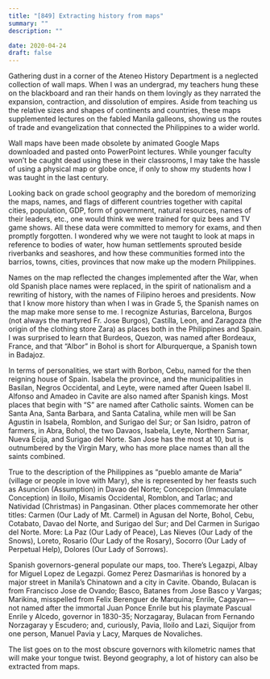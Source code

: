 ```yaml
---
title: "[849] Extracting history from maps"
summary: ""
description: ""

date: 2020-04-24
draft: false
---
```



Gathering dust in a corner of the Ateneo History Department is a neglected collection of wall maps. When I was an undergrad, my teachers hung these on the blackboard and ran their hands on them lovingly as they narrated the expansion, contraction, and dissolution of empires. Aside from teaching us the relative sizes and shapes of continents and countries, these maps supplemented lectures on the fabled Manila galleons, showing us the routes of trade and evangelization that connected the Philippines to a wider world.

Wall maps have been made obsolete by animated Google Maps downloaded and pasted onto PowerPoint lectures. While younger faculty won’t be caught dead using these in their classrooms, I may take the hassle of using a physical map or globe once, if only to show my students how I was taught in the last century.

Looking back on grade school geography and the boredom of memorizing the maps, names, and flags of different countries together with capital cities, population, GDP, form of government, natural resources, names of their leaders, etc., one would think we were trained for quiz bees and TV game shows. All these data were committed to memory for exams, and then promptly forgotten. I wondered why we were not taught to look at maps in reference to bodies of water, how human settlements sprouted beside riverbanks and seashores, and how these communities formed into the barrios, towns, cities, provinces that now make up the modern Philippines.

Names on the map reflected the changes implemented after the War, when old Spanish place names were replaced, in the spirit of nationalism and a rewriting of history, with the names of Filipino heroes and presidents. Now that I know more history than when I was in Grade 5, the Spanish names on the map make more sense to me. I recognize Asturias, Barcelona, Burgos (not always the martyred Fr. Jose Burgos), Castilla, Leon, and Zaragoza (the origin of the clothing store Zara) as places both in the Philippines and Spain. I was surprised to learn that Burdeos, Quezon, was named after Bordeaux, France, and that “Albor” in Bohol is short for Alburquerque, a Spanish town in Badajoz.

In terms of personalities, we start with Borbon, Cebu, named for the then reigning house of Spain. Isabela the province, and the municipalities in Basilan, Negros Occidental, and Leyte, were named after Queen Isabel II. Alfonso and Amadeo in Cavite are also named after Spanish kings. Most places that begin with “S” are named after Catholic saints. Women can be Santa Ana, Santa Barbara, and Santa Catalina, while men will be San Agustin in Isabela, Romblon, and Surigao del Sur; or San Isidro, patron of farmers, in Abra, Bohol, the two Davaos, Isabela, Leyte, Northern Samar, Nueva Ecija, and Surigao del Norte. San Jose has the most at 10, but is outnumbered by the Virgin Mary, who has more place names than all the saints combined.

True to the description of the Philippines as “pueblo amante de Maria” (village or people in love with Mary), she is represented by her feasts such as Asuncion (Assumption) in Davao del Norte; Concepcion (Immaculate Conception) in Iloilo, Misamis Occidental, Romblon, and Tarlac; and Natividad (Christmas) in Pangasinan. Other places commemorate her other titles: Carmen (Our Lady of Mt. Carmel) in Agusan del Norte, Bohol, Cebu, Cotabato, Davao del Norte, and Surigao del Sur; and Del Carmen in Surigao del Norte. More: La Paz (Our Lady of Peace), Las Nieves (Our Lady of the Snows), Loreto, Rosario (Our Lady of the Rosary), Socorro (Our Lady of Perpetual Help), Dolores (Our Lady of Sorrows).

Spanish governors-general populate our maps, too. There’s Legazpi, Albay for Miguel Lopez de Legazpi. Gomez Perez Dasmariñas is honored by a major street in Manila’s Chinatown and a city in Cavite. Obando, Bulacan is from Francisco Jose de Ovando; Basco, Batanes from Jose Basco y Vargas; Marikina, misspelled from Felix Berenguer de Marquina; Enrile, Cagayan—not named after the immortal Juan Ponce Enrile but his playmate Pascual Enrile y Alcedo, governor in 1830-35; Norzagaray, Bulacan from Fernando Norzagaray y Escudero; and, curiously, Pavia, Iloilo and Lazi, Siquijor from one person, Manuel Pavia y Lacy, Marques de Novaliches.

The list goes on to the most obscure governors with kilometric names that will make your tongue twist. Beyond geography, a lot of history can also be extracted from maps.
